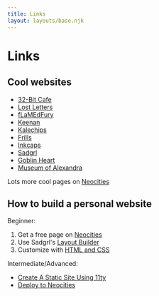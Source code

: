 ```yaml
---
title: Links
layout: layouts/base.njk
---
```


# Links

## Cool websites
- [32-Bit Cafe](https://32bit.cafe)
- [Lost Letters](https://lostletters.neocities.org)
- [fLaMEdFury](fLaMEdFury.com)
- [Keenan](https://gkeenan.co)
- [Kalechips](https://kalechips.net)
- [Frills](https://frills.dev)
- [Inkcaps](https://inkcaps.neocities.org)
- [Sadgrl](https://goblin-heart.net/sadgrl)
- [Goblin Heart](https://goblin-heart.net)
- [Museum of Alexandra](https://xandra.cc)

Lots more cool pages on [Neocities](https://neocities.org)

## How to build a personal website

Beginner: 
1. Get a free page on [Neocities](https://neocities.org)
2. Use Sadgrl's [Layout Builder](https://goblin-heart.net/sadgrl/projects/layout-builder/)
3. Customize with [HTML and CSS](https://neocities.org/tutorials)

Intermediate/Advanced:
- [Create A Static Site Using 11ty](https://flamedfury.com/guides/11ty-homepage-neocities/)
- [Deploy to Neocities](https://github.com/marketplace/actions/deploy-to-neocities)